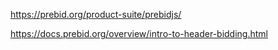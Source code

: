 
https://prebid.org/product-suite/prebidjs/

https://docs.prebid.org/overview/intro-to-header-bidding.html